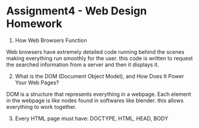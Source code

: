 # Assignment4 - Web Design Homework

1. How Web Browsers Function

Web browsers have extremely detailed code running behind the scenes making everything run smoothly for the user. this code is written to request the searched information from a server and then it displays it. 

2. What is the DOM (Document Object Model), and How Does It Power Your Web Pages?

DOM is a structure that represents everything in a webpage. Each element in the webpage is like nodes found in softwares like blender. this allows everything to work together. 

3. Every HTML page must have:
DOCTYPE, HTML, HEAD, BODY
